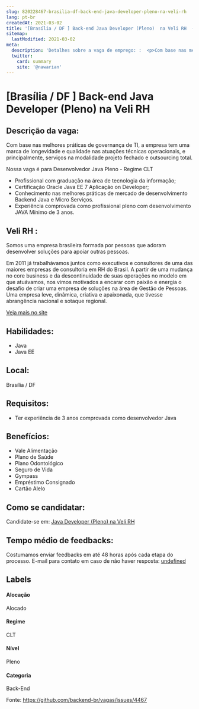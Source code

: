 ```yaml
---
slug: 820228467-brasilia-df-back-end-java-developer-pleno-na-veli-rh
lang: pt-br
createdAt: 2021-03-02
title: '[Brasília / DF ] Back-end Java Developer (Pleno)  na Veli RH  - Vaga de Emprego'
sitemap:
  lastModified: 2021-03-02
meta:
  description: 'Detalhes sobre a vaga de emprego: :  <p>Com base nas melhores práticas de governança de TI, a empresa tem uma marca de longevidade e qualidade nas atuações técnicas operacionais, e principalmente, serviços na modalidade projeto fechado e outsourcing total.</p> <p>Nossa vaga é para Desenvolvedor Java Pleno - Regime CLT</p> <ul> <li>Profissional com graduação na área de tecnologia da informação;</li> <li>Certificação Oracle Java EE 7 Aplicação on Developer;</li> <li>Conhecimento nas melhores práticas de mercado de desenvolvimento Backend Java e Micro Serviços.</li> <li>Experiência comprovada como profissional pleno com desenvolvimento JAVA Mínimo de 3 anos.</li> </ul>'
  twitter:
    card: summary
    site: '@nawarian'
---
```


# [Brasília / DF ] Back-end Java Developer (Pleno)  na Veli RH 

## Descrição da vaga: 
 <p>Com base nas melhores práticas de governança de TI, a empresa tem uma marca de longevidade e qualidade nas atuações técnicas operacionais, e principalmente, serviços na modalidade projeto fechado e outsourcing total.</p>
<p>Nossa vaga é para Desenvolvedor Java Pleno - Regime CLT</p>
<ul>
<li>Profissional com graduação na área de tecnologia da informação;</li>
<li>Certificação Oracle Java EE 7 Aplicação on Developer;</li>
<li>Conhecimento nas melhores práticas de mercado de desenvolvimento Backend Java e Micro Serviços.</li>
<li>Experiência comprovada como profissional pleno com desenvolvimento JAVA Mínimo de 3 anos.</li>
</ul>

## Veli RH : 
 <p>Somos uma empresa brasileira formada por pessoas que adoram desenvolver soluções para apoiar outras pessoas.</p>

<p>Em 2011 já trabalhávamos juntos como executivos e consultores de uma das maiores empresas de consultoria em RH do Brasil. A partir de uma mudança no core business e da descontinuidade de suas operações no modelo em que atuávamos, nos vimos motivados a encarar com paixão e energia o desafio de  criar uma empresa de soluções na área de Gestão de Pessoas. Uma empresa leve, dinâmica, criativa e apaixonada, que tivesse abrangência nacional e  sotaque regional.</p><a href='https://coodesh.com/empresas/veli-rh'>Veja mais no site</a>

 ## Habilidades: 
 - Java 
- Java EE
## Local: 
 Brasília / DF 
## Requisitos: 
 - Ter experiência de 3 anos comprovada como desenvolvedor Java 

## Benefícios: 
 - Vale Alimentação 
- Plano de Saúde  
- Plano Odontológico  
- Seguro de Vida  
- Gympass 
- Empréstimo Consignado 
- Cartão Alelo
## Como se candidatar:
Candidate-se em: [Java Developer (Pleno)  na Veli RH ](https://coodesh.com/vagas/desenvolvedor-java-pleno-004929?origin=github&modal=open)
## Tempo médio de feedbacks:
 Costumamos enviar feedbacks em até 48 horas após cada etapa do processo. E-mail para contato em caso de não haver resposta: [undefined](mailto:undefined)
## Labels
#### Alocação
Alocado
#### Regime
CLT
#### Nível
Pleno
#### Categoria
Back-End

Fonte: https://github.com/backend-br/vagas/issues/4467